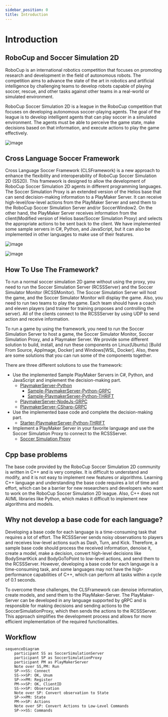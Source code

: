 ```yaml
---
sidebar_position: 0
title: Introduction
---
```


# Introduction

## RoboCup and Soccer Simulation 2D

RoboCup is an international robotics competition that focuses on promoting research and development in the field of autonomous robots. The competition aims to advance the state of the art in robotics and artificial intelligence by challenging teams to develop robots capable of playing soccer, rescue, and other tasks against other teams in a real-world or simulated environment.

RoboCup Soccer Simulation 2D is a league in the RoboCup competition that focuses on developing autonomous soccer-playing agents. The goal of the league is to develop intelligent agents that can play soccer in a simulated environment. The agents must be able to perceive the game state, make decisions based on that information, and execute actions to play the game effectively.

![image](https://github.com/Cross-Language-Soccer-Framework/cross-language-soccer-framework/assets/25696836/7b0b1d49-7001-479c-889f-46a96a8802c4)

## Cross Language Soccer Framework

Cross Language Soccer Framework (CLSFramework) is a new approach to enhance the flexibility and interoperability of RoboCup Soccer Simulation 2D (SS2D). 
This framework is designed to allow the development of RoboCup Soccer Simulation 2D agents in different programming languages.
The Soccer Simulation Proxy is an extended version of the Helios base that can send decision-making information to a PlayMaker Server. It can receive high-level/low-level actions from the PlayMaker Server and send them to the RoboCup Soccer Simulation Server and/or SoccerWindow2.
On the other hand, the PlayMaker Server receives information from the client(Modified version of Helios base/Soccer Simulation Proxy) and selects the appropriate actions to be sent back to the client. We have implemented some sample servers in C\#, Python, and JavaScript, but it can also be implemented in other languages to make use of their features.


![image](https://github.com/user-attachments/assets/0c22d0e5-a1ad-4a43-8cba-a9fc70c6ed5b)

![image](https://github.com/user-attachments/assets/b4484095-0913-4434-bf1f-35f11e8bf629)

## How To Use The Framework?

To run a normal soccer simulation 2D game without using the proxy, you need to run the Soccer Simulation Server (RCSSServer) and the Soccer Simulator Monitor (RCSSMonitor). The Soccer Simulation Server will host the game, and the Soccer Simulator Monitor will display the game. Also, you need to run two teams to play the game. Each team should have a coach and eleven players (and trainer for training proposes and controlling the server). All of the clients connect to the RCSSServer by using UDP to send action and receive information.

To run a game by using the framework, you need to run the Soccer Simulation Server to host a game, the Soccer Simulator Monitor, Soccer Simulation Proxy, and a Playmaker Server. We provide some different solution to build, install, and run these components on Linux(Ubuntu) [Build From Source, AppImage, Docker] and Windows[WSL, Docker]. Also, there are some solutions that you can run some of the components together.

There are three different solutions to use the framework:

- Use the implemented Sample PlayMaker Servers in C\#, Python, and JavaScript and implement the decision-making part.
  - [PlaymakerServer-Python](https://github.com/CLSFramework/playmaker-server-python)
    - [Sample-PlaymakerServer-Python-GRPC](https://github.com/CLSFramework/sample-playmaker-server-python-grpc)
    - [Sample-PlaymakerServer-Python-THRIFT](https://github.com/CLSFramework/sample-playmaker-server-python-thrift)
  - [PlaymakerServer-NodeJs-GRPC](https://github.com/CLSFramework/playmaker-server-nodejs)
  - [PlaymakerServer-CSharp-GRPC](https://github.com/CLSFramework/playmaker-server-csharp)
- Use the implemented base code and complete the decision-making part.
  - [Starter-PlaymakerServer-Python-THRIFT](https://github.com/CLSFramework/starter-playmaker-server-python-thrift)
- Implement a PlayMaker Server in your favorite language and use the Soccer Simulation Proxy to connect to the RCSSServer.
  - [Soccer Simulation Proxy](https://github.com/CLSFramework/soccer-simulation-proxy)

## Cpp base problems

The base code provided by the RoboCup Soccer Simulation 2D community is written in C++ and is very complex. It is difficult to understand and modify, and it is not easy to implement new features or algorithms. Learning C++ language and understanding the base code requires a lot of time and effort, which can be a barrier for new researchers and developers who want to work on the RoboCup Soccer Simulation 2D league. Also, C++ does not AI/ML libraries like Python, which makes it difficult to implement new algorithms and models.

## Why not develop a base code for each language?

Developing a base code for each language is a time-consuming task that requires a lot of effort. The RCSSServer sends noisy observations to players and receives low-level actions such as Dash, Turn, and Kick. Therefore, a sample base code should process the received information, denoise it, create a model, make a decision, convert high-level decisions like BodySmartKick and BodyGoToPoint to low-level actions, and send them to the RCSSServer. However, developing a base code for each language is a time-consuming task, and some languages may not have the high-performance capabilities of C++, which can perform all tasks within a cycle of 0.1 seconds.

To overcome these challenges, the CLSFramework can denoise information, create models, and send them to the PlayMaker-Server. The PlayMaker-Server can be developed in any language supported by gRPC and is responsible for making decisions and sending actions to the SoccerSimulationProxy, which then sends the actions to the RCSSServer. This approach simplifies the development process and allows for more efficient implementation of the required functionalities.

## Workflow

```mermaid
sequenceDiagram
    participant SS as SoccerSimulationServer
    participant SP as SoccerSimulationProxy
    participant PM as PlayMakerServer
    Note over SS,PM: Run
    SP->>SS: Connect
    SS->>SP: OK, Unum
    SP->>PM: Register
    PM->>SP: OK, ClientID
    SS->>SP: Observation
    Note over SP: Convert observation to State
    SP->>PM: State
    PM->>SP: Actions
    Note over SP: Convert Actions to Low-Level Commands
    SP->>SS: Commands
```
